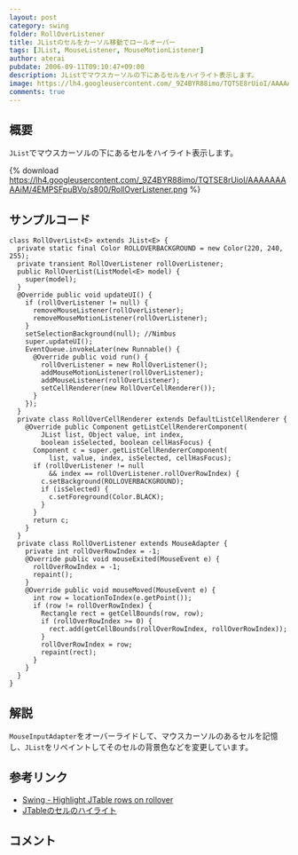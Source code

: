 ```yaml
---
layout: post
category: swing
folder: RollOverListener
title: JListのセルをカーソル移動でロールオーバー
tags: [JList, MouseListener, MouseMotionListener]
author: aterai
pubdate: 2006-09-11T09:10:47+09:00
description: JListでマウスカーソルの下にあるセルをハイライト表示します。
image: https://lh4.googleusercontent.com/_9Z4BYR88imo/TQTSE8rUioI/AAAAAAAAAiM/4EMPSFpuBVo/s800/RollOverListener.png
comments: true
---
```

## 概要
`JList`でマウスカーソルの下にあるセルをハイライト表示します。

{% download https://lh4.googleusercontent.com/_9Z4BYR88imo/TQTSE8rUioI/AAAAAAAAAiM/4EMPSFpuBVo/s800/RollOverListener.png %}

## サンプルコード
<pre class="prettyprint"><code>class RollOverList&lt;E&gt; extends JList&lt;E&gt; {
  private static final Color ROLLOVERBACKGROUND = new Color(220, 240, 255);
  private transient RollOverListener rollOverListener;
  public RollOverList(ListModel&lt;E&gt; model) {
    super(model);
  }
  @Override public void updateUI() {
    if (rollOverListener != null) {
      removeMouseListener(rollOverListener);
      removeMouseMotionListener(rollOverListener);
    }
    setSelectionBackground(null); //Nimbus
    super.updateUI();
    EventQueue.invokeLater(new Runnable() {
      @Override public void run() {
        rollOverListener = new RollOverListener();
        addMouseMotionListener(rollOverListener);
        addMouseListener(rollOverListener);
        setCellRenderer(new RollOverCellRenderer());
      }
    });
  }
  private class RollOverCellRenderer extends DefaultListCellRenderer {
    @Override public Component getListCellRendererComponent(
        JList list, Object value, int index,
        boolean isSelected, boolean cellHasFocus) {
      Component c = super.getListCellRendererComponent(
          list, value, index, isSelected, cellHasFocus);
      if (rollOverListener != null
          &amp;&amp; index == rollOverListener.rollOverRowIndex) {
        c.setBackground(ROLLOVERBACKGROUND);
        if (isSelected) {
          c.setForeground(Color.BLACK);
        }
      }
      return c;
    }
  }
  private class RollOverListener extends MouseAdapter {
    private int rollOverRowIndex = -1;
    @Override public void mouseExited(MouseEvent e) {
      rollOverRowIndex = -1;
      repaint();
    }
    @Override public void mouseMoved(MouseEvent e) {
      int row = locationToIndex(e.getPoint());
      if (row != rollOverRowIndex) {
        Rectangle rect = getCellBounds(row, row);
        if (rollOverRowIndex &gt;= 0) {
          rect.add(getCellBounds(rollOverRowIndex, rollOverRowIndex));
        }
        rollOverRowIndex = row;
        repaint(rect);
      }
    }
  }
}
</code></pre>

## 解説
`MouseInputAdapter`をオーバーライドして、マウスカーソルのあるセルを記憶し、`JList`をリペイントしてそのセルの背景色などを変更しています。

## 参考リンク
- [Swing - Highlight JTable rows on rollover](https://community.oracle.com/thread/1389010)
- [JTableのセルのハイライト](http://ateraimemo.com/Swing/CellHighlight.html)

<!-- dummy comment line for breaking list -->

## コメント

